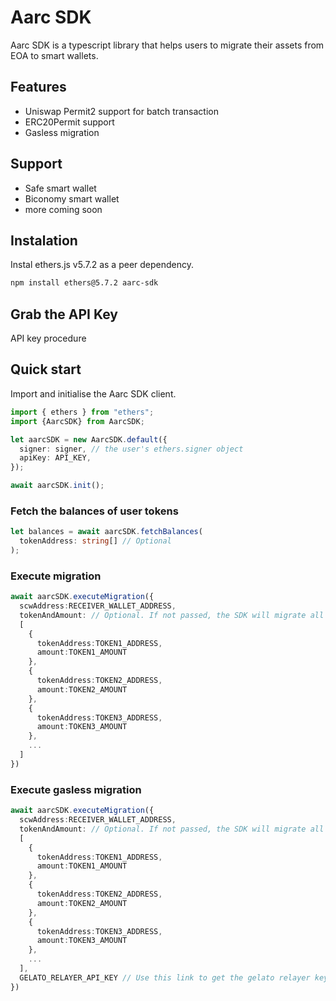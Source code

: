 # Aarc SDK

Aarc SDK is a typescript library that helps users to migrate their assets from EOA to smart wallets.

## Features

- Uniswap Permit2 support for batch transaction
- ERC20Permit support
- Gasless migration

## Support

- Safe smart wallet
- Biconomy smart wallet
- more coming soon

## Instalation
Instal ethers.js v5.7.2 as a peer dependency.

```bash
npm install ethers@5.7.2 aarc-sdk
```

## Grab the API Key

API key procedure

## Quick start

Import and initialise the Aarc SDK client.

```typescript
import { ethers } from "ethers";
import {AarcSDK} from AarcSDK;

let aarcSDK = new AarcSDK.default({
  signer: signer, // the user's ethers.signer object
  apiKey: API_KEY,
});

await aarcSDK.init();
```

### Fetch the balances of user tokens

```typescript
let balances = await aarcSDK.fetchBalances(
  tokenAddress: string[] // Optional
);
```

### Execute migration

```typescript
await aarcSDK.executeMigration({
  scwAddress:RECEIVER_WALLET_ADDRESS,
  tokenAndAmount: // Optional. If not passed, the SDK will migrate all the tokens of the wallet
  [   
    {
      tokenAddress:TOKEN1_ADDRESS,
      amount:TOKEN1_AMOUNT
    },
    {
      tokenAddress:TOKEN2_ADDRESS,
      amount:TOKEN2_AMOUNT
    },
    {
      tokenAddress:TOKEN3_ADDRESS,
      amount:TOKEN3_AMOUNT
    },
    ...
  ]
})
```

### Execute gasless migration
```typescript
await aarcSDK.executeMigration({
  scwAddress:RECEIVER_WALLET_ADDRESS,
  tokenAndAmount: // Optional. If not passed, the SDK will migrate all the tokens of the wallet
  [   
    {
      tokenAddress:TOKEN1_ADDRESS,
      amount:TOKEN1_AMOUNT
    },
    {
      tokenAddress:TOKEN2_ADDRESS,
      amount:TOKEN2_AMOUNT
    },
    {
      tokenAddress:TOKEN3_ADDRESS,
      amount:TOKEN3_AMOUNT
    },
    ...
  ],
  GELATO_RELAYER_API_KEY // Use this link to get the gelato relayer key
})
```
